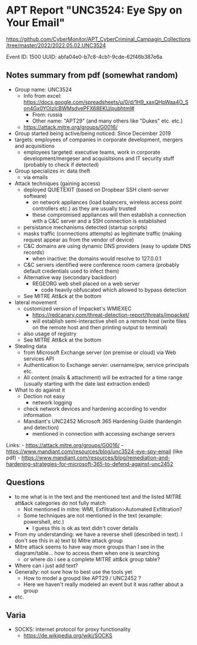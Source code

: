 # APT Report "UNC3524: Eye Spy on Your Email"

https://github.com/CyberMonitor/APT_CyberCriminal_Campagin_Collections/tree/master/2022/2022.05.02.UNC3524

Event ID: 	1500
UUID: 	abfa04e0-b7c8-4cb1-9cde-62f46b387e6a

## Notes summary from pdf (somewhat random)
- Group name: UNC3524 
    - Info from excel: https://docs.google.com/spreadsheets/u/0/d/1H9_xaxQHpWaa4O_Son4Gx0YOIzlcBWMsdvePFX68EKU/pubhtml#
        - From: russia
        - Other name: "APT29"  (and many others like "Dukes" etc. etc.)
    - https://attack.mitre.org/groups/G0016/
- Group started being active/being noticed: Since December 2019
- targets: employees of companies in corporate development, mergers and acquisitions
    - employees targeted: executive teams, work in corporate development/mergeser and acquisitsions and IT security stuff (probably to check if detected)
- Group specializes in: data theft
    - via emails
- Attack techniques (gaining access)
    - deployed QUIETEXIT  (based on Dropbear SSH client-server software)
        - on network appliances (load balancers, wireless access point controllers etc.) as they are usually trusted
        - these compromised appliances will then establish a connection with a C&C server and a SSH connection is established
    - persistance mechanisms detected (startup scripts)
    - masks traffic (connections attempts) as legitimate traffic (making request appear as from the vendor of device)
    - C&C domains are using dynamic DNS providers (easy to update DNS records)
        - when inactive: the domains would resolve to 127.0.0.1
    - C&C servers identified were conference room camera (probably default credentials used to infect them)
    - Alternative way (secondary backdoor) 
        - REGEORG web shell placed on a web server
            - code heavily obfuscated which allowed to bypass detection
    - See MITRE Att&ck at the bottom
- lateral movement
    - customized version of Impacket's WMIEXEC
        - https://redcanary.com/threat-detection-report/threats/impacket/ 
        - will establish semi-interactive shell on a remote host  (write files on the remote host and then printing output to terminal)
    - also usage of registry
    - See MITRE Att&ck at the bottom
- Stealing data
    - from Microsoft Exchange server (on premise or cloud) via Web services API
    - Authentication to Exchange server: username/pw, service principals etc.
    - All content (mails & attachment) will be extracted for a time range (usually starting with the date last extraction ended) 
- What to do against it
    - Dection not easy
        - network logging
    - check network devices and hardening according to vendor information 
    - Mandiant's UNC2452 Microsoft 365 Hardening Guide (hardengin and detection)
        - mentioned in connection with accessing exchange servers

Links: 
    - https://attack.mitre.org/groups/G0016/
    - https://www.mandiant.com/resources/blog/unc3524-eye-spy-email  (like pdf)
    - https://www.mandiant.com/resources/blog/remediation-and-hardening-strategies-for-microsoft-365-to-defend-against-unc2452


## Questions

- to me what is in the text and the mentioned text and the listed MITRE att&ack categories do not fully match
    - Not mentioned in mitre: WMI, Exfiltration>Automated Exfiltration?
    - Some techniques are not mentioned in the text (example: powershell, etc.)
        - I guess this is ok as text didn't cover details
- From my understanding: we have a reverse shell (described in text). I don't see this in a) text b) Mitre attack group
- Mitre attack seems to have way more groups than I see in the diagram/table... how to access them when one is searching 
    - or where do i see a complete MITRE att&ck group table?
- Where can i just add text?
- Generally: not sure how to best use the tools yet
    - How to model a groupd like APT29 / UNC2452 ?
    - Here we haven't really modeled an event but it was rather about a group
- etc.

## Varia

- SOCKS: internet protocol for proxy functionality
    - https://de.wikipedia.org/wiki/SOCKS